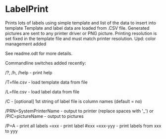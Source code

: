 # LabelPrint
Prints lots of labels using simple template and list of the data to insert into template
Template and label data are loaded from .CSV file.
Generated pictures are sent to any printer driver or PNG picture.
Printing resolution is set fixed in the template file and must match printer resolution.
Upd: color management added

See readme.odt for more details.

Commandline switches added recently:

/?, /h, /help - print help

/T=file.csv - load template data from file

/L=file.csv - load label data from file

/C - [optional] 1st string of label file is column names (default = no)

/PRN=SystemPrinterName - output to printer (replace spaces with \'_\')
or
/PIC=pictureName - output to pictures

/P=A - print all labels
  =xxx - print label #xxx
  =xxx-yyy - print labels from xxx to yyy

